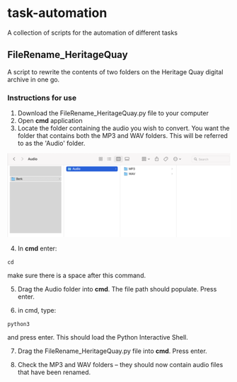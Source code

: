 # task-automation
A collection of scripts for the automation of different tasks

## FileRename_HeritageQuay
A script to rewrite the contents of two folders on the Heritage Quay digital archive in one go. 

### Instructions for use 
1. Download the FileRename_HeritageQuay.py file to your computer
2. Open **cmd** application 
3. Locate the folder containing the audio you wish to convert. You want the folder that contains both the MP3 and WAV folders. This will be referred to as the 'Audio' folder. 

![Example file directory structure](/images/source_folder.png)

4. In **cmd** enter: 
```
cd 
```
make sure there is a space after this command.

5. Drag the Audio folder into **cmd**. The file path should populate. Press enter. 

6. in cmd, type:
```
python3
```
and press enter. This should load the Python Interactive Shell. 

7. Drag the FileRename_HeritageQuay.py file into **cmd**. Press enter. 

8. Check the MP3 and WAV folders – they should now contain audio files that have been renamed. 